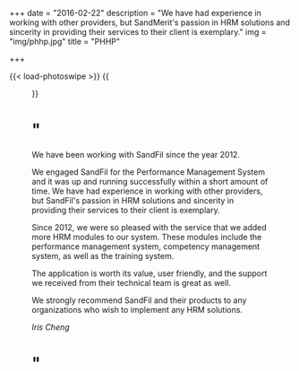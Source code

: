+++
date = "2016-02-22"
description = "We have had experience in working with other providers, but SandMerit's passion in HRM solutions and sincerity in providing their services to their client is exemplary."
img = "img/phhp.jpg"
title = "PHHP"

+++

{{< load-photoswipe >}}
{{<figure src="/img/customers/Client-PHHP.JPG" caption-position="none">}}

# "

We have been working with SandFil since the year 2012.

We engaged SandFil for the Performance Management System and it was up and running successfully within a short amount of time. We have had experience in working with other providers, but SandFil's passion in HRM solutions and sincerity in providing their services to their client is exemplary.

Since 2012, we were so pleased with the service that we added more HRM modules to our system. These modules include the performance management system, competency management system, as well as the training system.

The application is worth its value, user friendly, and the support we received from their technical team is great as well.

We strongly recommend SandFil and their products to any organizations who wish to implement any HRM solutions.

<em>Iris Cheng</em>

# "
